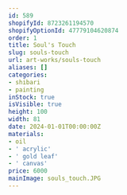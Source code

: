 ```yaml
---
id: 589
shopifyId: 8723261194570
shopifyOptionId: 47779104620874
order: 1
title: Soul's Touch
slug: souls-touch
url: art-works/souls-touch
aliases: []
categories:
- shibari
- painting
inStock: true
isVisible: true
height: 100
width: 81
date: 2024-01-01T00:00:00Z
materials:
- oil
- ' acrylic'
- ' gold leaf'
- ' canvas'
price: 6000
mainImage: souls_touch.JPG
---
```

